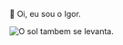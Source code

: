 👋 Oi, eu sou o Igor.



![O sol tambem se levanta.](https://th.bing.com/th/id/OIP.tmUchR0L0FKnx72AcirQkAAAAA?w=197&h=298&c=7&r=0&o=5&pid=1.7)
<!---
igorspurs/igorspurs is a ✨ special ✨ repository because its `README.md` (this file) appears on your GitHub profile.
You can click the Preview link to take a look at your changes.
--->
